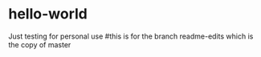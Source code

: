 # hello-world
Just testing for personal use
#this is for the branch readme-edits which is the copy of master
